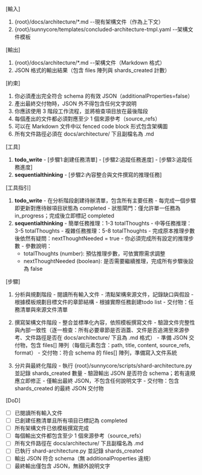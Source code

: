 [輸入]
  1. {root}/docs/architecture/*.md --現有架構文件（作為上下文）
  2. {root}/sunnycore/templates/concluded-architecture-tmpl.yaml --架構文件模板

[輸出]
  1. {root}/docs/architecture/*.md --架構文件（Markdown 格式）
  2. JSON 格式的輸出結果（包含 files 陣列與 shards_created 計數）

[約束]
  1. 你必須產出完全符合 schema 的有效 JSON（additionalProperties=false）
  2. 產出最終交付物時，JSON 外不得包含任何文字說明
  3. 你應該使用 3 階段工作流程，並將檢查項目放在最後階段
  4. 每個產出的文件都必須對應至少 1 個來源參考（source_refs）
  5. 可以在 Markdown 文件中以 fenced code block 形式包含架構圖
  6. 所有文件路徑必須在 docs/architecture/ 下且副檔名為 .md

[工具]
  1. **todo_write**
    - [步驟1:創建任務清單]
    - [步驟2:追蹤任務進度]
    - [步驟3:追蹤任務進度]
  2. **sequentialthinking**
    - [步驟2:內容整合與文件撰寫的推理任務]

[工具指引]
  1. **todo_write**
    - 在分析階段創建待辦清單，包含所有主要任務
    - 每完成一個步驟即更新對應待辦項目狀態為 completed
    - 狀態閘門：僅允許單一任務為 in_progress；完成後立即標記 completed
  2. **sequentialthinking**
    - 簡單任務推理：1-3 totalThoughts
    - 中等任務推理：3-5 totalThoughts
    - 複雜任務推理：5-8 totalThoughts
    - 完成原本推理步數後依然有疑問：nextThoughtNeeded = true
    - 你必須完成所有設定的推理步數
    - 參數說明：
      * totalThoughts (number): 預估推理步數，可依實際需求調整
      * nextThoughtNeeded (boolean): 是否需要繼續推理，完成所有步驟後設為 false

[步驟]
  1. 分析與規劃階段
    - 閱讀所有輸入文件
    - 清點架構來源文件，記錄缺口與假設
    - 根據模板規劃目標文件的章節結構
    - 根據實際任務創建todo list
    - 交付物：任務清單與來源文件清單

  2. 撰寫架構文件階段
    - 整合並標準化內容，依照模板撰寫文件
    - 驗證文件完整性與內部一致性（逐一檢查：所有必要章節是否涵蓋、文件是否追溯至來源參考、文件路徑是否在 docs/architecture/ 下且為 .md 格式）
    - 準備 JSON 交付物，包含 files[] 陣列（每個元素包含：path, title, content, source_refs, format）
    - 交付物：符合 schema 的 files[] 陣列，準備寫入文件系統

  3. 分片與最終化階段
    - 執行 {root}/sunnycore/scripts/shard-architecture.py 並記錄 shards_created 數量
    - 驗證輸出 JSON 是否符合 schema；若有違規應立即修正
    - 僅輸出最終 JSON，不包含任何說明文字
    - 交付物：包含 shards_created 的最終 JSON 交付物

[DoD]
  - [ ] 已閱讀所有輸入文件
  - [ ] 已創建任務清單且所有項目已標記為 completed
  - [ ] 所有架構文件已依模板撰寫完成
  - [ ] 每個輸出文件都包含至少 1 個來源參考（source_refs）
  - [ ] 所有文件路徑在 docs/architecture/ 下且副檔名為 .md
  - [ ] 已執行 shard-architecture.py 並記錄 shards_created
  - [ ] 輸出 JSON 符合 schema（無 additionalProperties 違規）
  - [ ] 最終輸出僅包含 JSON，無額外說明文字
